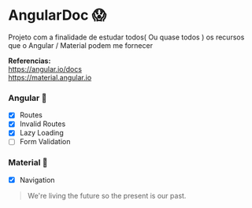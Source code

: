 # AngularDoc :scream:

Projeto com a finalidade de estudar todos( Ou quase todos ) os recursos que o Angular / Material podem me fornecer

**Referencias:** 
  </br>https://angular.io/docs
  </br>https://material.angular.io

### Angular :book:
- [x] Routes
- [x] Invalid Routes
- [x] Lazy Loading
- [ ] Form Validation
### Material :book:

- [x] Navigation

> We're living the future so
> the present is our past.

